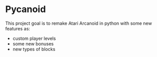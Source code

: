 # Pycanoid
This project goal is to remake Atari Arcanoid in python with some new features as:
* custom player levels
* some new bonuses
* new types of blocks
